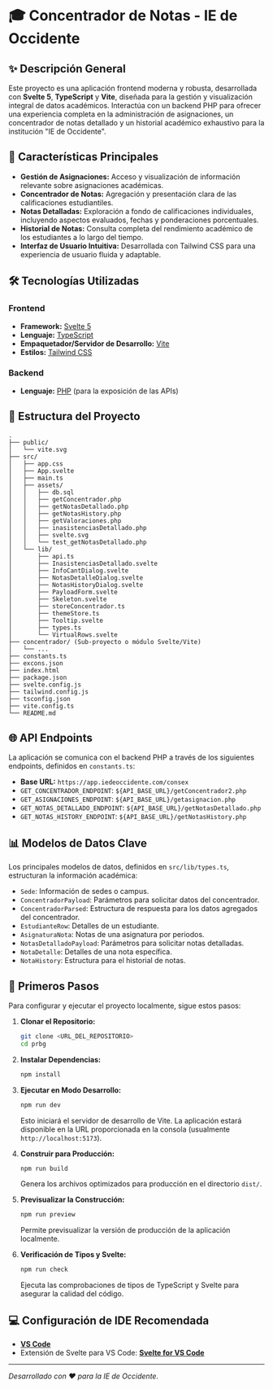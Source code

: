 # 🎓 Concentrador de Notas - IE de Occidente

## ✨ Descripción General

Este proyecto es una aplicación frontend moderna y robusta, desarrollada con **Svelte 5**, **TypeScript** y **Vite**, diseñada para la gestión y visualización integral de datos académicos. Interactúa con un backend PHP para ofrecer una experiencia completa en la administración de asignaciones, un concentrador de notas detallado y un historial académico exhaustivo para la institución "IE de Occidente".

## 🚀 Características Principales

*   **Gestión de Asignaciones:** Acceso y visualización de información relevante sobre asignaciones académicas.
*   **Concentrador de Notas:** Agregación y presentación clara de las calificaciones estudiantiles.
*   **Notas Detalladas:** Exploración a fondo de calificaciones individuales, incluyendo aspectos evaluados, fechas y ponderaciones porcentuales.
*   **Historial de Notas:** Consulta completa del rendimiento académico de los estudiantes a lo largo del tiempo.
*   **Interfaz de Usuario Intuitiva:** Desarrollada con Tailwind CSS para una experiencia de usuario fluida y adaptable.

## 🛠️ Tecnologías Utilizadas

### Frontend
*   **Framework:** [Svelte 5](https://svelte.dev/)
*   **Lenguaje:** [TypeScript](https://www.typescriptlang.org/)
*   **Empaquetador/Servidor de Desarrollo:** [Vite](https://vitejs.dev/)
*   **Estilos:** [Tailwind CSS](https://tailwindcss.com/)

### Backend
*   **Lenguaje:** [PHP](https://www.php.net/) (para la exposición de las APIs)

## 📂 Estructura del Proyecto

```
.
├── public/
│   └── vite.svg
├── src/
│   ├── app.css
│   ├── App.svelte
│   ├── main.ts
│   ├── assets/
│   │   ├── db.sql
│   │   ├── getConcentrador.php
│   │   ├── getNotasDetallado.php
│   │   ├── getNotasHistory.php
│   │   ├── getValoraciones.php
│   │   ├── inasistenciasDetallado.php
│   │   ├── svelte.svg
│   │   └── test_getNotasDetallado.php
│   └── lib/
│       ├── api.ts
│       ├── InasistenciasDetallado.svelte
│       ├── InfoCantDialog.svelte
│       ├── NotasDetalleDialog.svelte
│       ├── NotasHistoryDialog.svelte
│       ├── PayloadForm.svelte
│       ├── Skeleton.svelte
│       ├── storeConcentrador.ts
│       ├── themeStore.ts
│       ├── Tooltip.svelte
│       ├── types.ts
│       └── VirtualRows.svelte
├── concentrador/ (Sub-proyecto o módulo Svelte/Vite)
│   └── ...
├── constants.ts
├── excons.json
├── index.html
├── package.json
├── svelte.config.js
├── tailwind.config.js
├── tsconfig.json
├── vite.config.ts
└── README.md
```

## 🌐 API Endpoints

La aplicación se comunica con el backend PHP a través de los siguientes endpoints, definidos en `constants.ts`:

*   **Base URL:** `https://app.iedeoccidente.com/consex`
*   `GET_CONCENTRADOR_ENDPOINT`: `${API_BASE_URL}/getConcentrador2.php`
*   `GET_ASIGNACIONES_ENDPOINT`: `${API_BASE_URL}/getasignacion.php`
*   `GET_NOTAS_DETALLADO_ENDPOINT`: `${API_BASE_URL}/getNotasDetallado.php`
*   `GET_NOTAS_HISTORY_ENDPOINT`: `${API_BASE_URL}/getNotasHistory.php`

## 📊 Modelos de Datos Clave

Los principales modelos de datos, definidos en `src/lib/types.ts`, estructuran la información académica:

*   `Sede`: Información de sedes o campus.
*   `ConcentradorPayload`: Parámetros para solicitar datos del concentrador.
*   `ConcentradorParsed`: Estructura de respuesta para los datos agregados del concentrador.
*   `EstudianteRow`: Detalles de un estudiante.
*   `AsignaturaNota`: Notas de una asignatura por periodos.
*   `NotasDetalladoPayload`: Parámetros para solicitar notas detalladas.
*   `NotaDetalle`: Detalles de una nota específica.
*   `NotaHistory`: Estructura para el historial de notas.

## 🚀 Primeros Pasos

Para configurar y ejecutar el proyecto localmente, sigue estos pasos:

1.  **Clonar el Repositorio:**
    ```bash
    git clone <URL_DEL_REPOSITORIO>
    cd prbg
    ```

2.  **Instalar Dependencias:**
    ```bash
    npm install
    ```

3.  **Ejecutar en Modo Desarrollo:**
    ```bash
    npm run dev
    ```
    Esto iniciará el servidor de desarrollo de Vite. La aplicación estará disponible en la URL proporcionada en la consola (usualmente `http://localhost:5173`).

4.  **Construir para Producción:**
    ```bash
    npm run build
    ```
    Genera los archivos optimizados para producción en el directorio `dist/`.

5.  **Previsualizar la Construcción:**
    ```bash
    npm run preview
    ```
    Permite previsualizar la versión de producción de la aplicación localmente.

6.  **Verificación de Tipos y Svelte:**
    ```bash
    npm run check
    ```
    Ejecuta las comprobaciones de tipos de TypeScript y Svelte para asegurar la calidad del código.

## 💻 Configuración de IDE Recomendada

*   [**VS Code**](https://code.visualstudio.com/)
*   Extensión de Svelte para VS Code: [**Svelte for VS Code**](https://marketplace.visualstudio.com/items?itemName=svelte.svelte-vscode)

---
_Desarrollado con ❤️ para la IE de Occidente._
